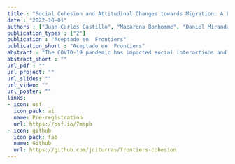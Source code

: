 ```yaml
---
title : "Social Cohesion and Attitudinal Changes towards Migration: A Longitudinal Perspective amid the COVID-19 Pandemic"
date : "2022-10-01"
authors : ["Juan-Carlos Castillo", "Macarena Bonhomme", "Daniel Miranda", "Julio Iturra"]
publication_types : ["2"]
publication : "Aceptado en  Frontiers"
publication_short : "Aceptado en  Frontiers"
abstract : "The COVID-19 pandemic has impacted social interactions and coexistence around the globe in dimensions that go far beyond health issues. In the case of the Global South, the pandemic has developed along with growing migratory flows, generating actual and potential threats to social cohesion. In effect, migrants have historically served as ‘scapegoats’ for unexpected crises as a way to control and manage diversity. Chile is nowadays one of the main destination focus for migration in the Latin American region, where recently certain COVID-19 outbreaks in migrant housing have intensified discrimination. In such a context, there is a need for understanding how the pandemic has potentially changed the way local nationals perceive migrant neighbors in terms of a threat to national identity, labor market participation and conviviality. Drawing on the national social cohesion panel survey study ELSOC (2016-2021, N= 2927) the main aim of this paper is to analyze the changes in attitudes towards migrants over the last years and their relation with individual status and territorial factors. The results indicate that Chileans perceive Latin American and Caribbean migrants more negatively after the pandemic, particularly those respondents with lower educational levels and who live in increasingly multicultural neighborhoods with higher rates of migrant residents"
abstract_short : ""
url_pdf : ""  
url_project: "" 
url_slides: "" 
url_video: "" 
url_poster: "" 
links: 
- icon: osf 
  icon_pack: ai 
  name: Pre-registration 
  url: https://osf.io/7mspb 
- icon: github 
  icon_pack: fab 
  name: Github 
  url: https://github.com/jciturras/frontiers-cohesion
---
```

